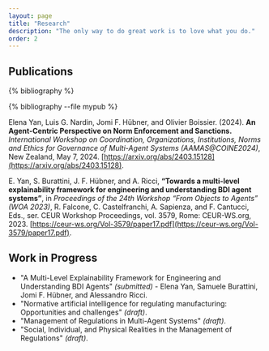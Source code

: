 ```yaml
---
layout: page
title: "Research"
description: "The only way to do great work is to love what you do."
order: 2
---
```


## Publications
{% bibliography %}

{% bibliography --file mypub %}

<!-- ### Journal Articles

### Conference Proceedings

### Preprints -->



Elena Yan, Luis G. Nardin, Jomi F. Hübner, and Olivier Boissier. (2024). **An Agent-Centric Perspective on Norm Enforcement and Sanctions.** *International Workshop on Coordination, Organizations, Institutions, Norms and Ethics for Governance of Multi-Agent Systems (AAMAS@COINE2024)*, New Zealand, May 7, 2024. [https://arxiv.org/abs/2403.15128](https://arxiv.org/abs/2403.15128). 

E. Yan, S. Burattini, J. F. Hübner, and A. Ricci, **“Towards a multi-level explainability framework for engineering and understanding BDI agent systems”**, in *Proceedings of the 24th Workshop “From Objects to Agents” (WOA 2023)*, R. Falcone, C. Castelfranchi, A. Sapienza, and F. Cantucci, Eds., ser. CEUR Workshop Proceedings, vol. 3579, Rome: CEUR-WS.org, 2023. [https://ceur-ws.org/Vol-3579/paper17.pdf](https://ceur-ws.org/Vol-3579/paper17.pdf).

## Work in Progress

- "A Multi-Level Explainability Framework for Engineering and Understanding BDI Agents" _(submitted)_ - Elena Yan, Samuele Burattini, Jomi F. Hübner, and Alessandro Ricci.
- "Normative artificial intelligence for regulating manufacturing: Opportunities and challenges" _(draft)_. 
- "Management of Regulations in Multi-Agent Systems" _(draft)_.
- "Social, Individual, and Physical Realities in the Management of Regulations" _(draft)_.